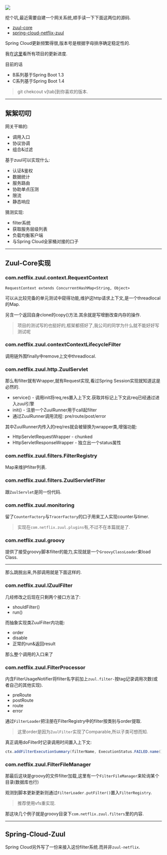 ![](https://o4dyfn0ef.qnssl.com/image/2016-10-07-Richardson-microservices-part2-3_api-gateway.png?imageView2/2/h/300) 

挖个坑,最近需要自建一个网关系统,顺手读一下下面这两位的源码. 

- [zuul-core](https://github.com/Netflix/zuul) 
- [spring-cloud-netflix-zuul](https://github.com/spring-cloud/spring-cloud-netflix/tree/master/spring-cloud-netflix-core/src/main/java/org/springframework/cloud/netflix/zuul) 

Spring Cloud更新频繁得很,版本号是根据字母排序确定稳定性的. 

我在[这里](https://spring.io/blog/category/releases)看所有项目的更新进度. 

目前的话

- B系列基于Spring Boot 1.3
- C系列基于Spring Boot 1.4  

> git chekcout v[tab]到你喜欢的版本. 

- - - - - 

## 絮絮叨叨  

网关干嘛的: 

- 调用入口
- 协议协调
- 组合&过滤 

基于zuul可以实现什么: 

- 认证&鉴权
- 数据统计
- 服务路由
- 协助单点压测
- 限流
- 静态响应 

猜测实现: 

- filter系统
- 获取服务层级列表
- 负载均衡客户端
- 与Spring Cloud全家桶对接的口子

- - - - -- 

## Zuul-Core实现 

### com.netflix.zuul.context.RequextContext 

`RequestContext extends ConcurrentHashMap<String, Object>`

可以从比较完备的单元测试中窥得功能,维护这http请求上下文,是一个threadlocal的Map. 

另含一个返回自身clone的copy()方法.其余就是写增删改查内存的操作.  

> 项目的测试写的也挺好的,框架都搭好了,我公司的同学为什么就不能好好写测试呢 

### com.netflix.zuul.contextContextLifecycleFilter

调用链外围finally中remove上文中threadlocal. 

### com.netflix.zuul.http.ZuulServlet 

那么有filter就有Wrapper,就有Request实现,看过Spring Session实现就知道这是必然的. 

- service() - 调用init将req,res置入上下文.获取并标记上下文此req已经通过进入zuul引擎
- init() - 注册一个ZuulRunner用于call起filter
- 通过ZuulRunner调用流程: pre/route/post/error

其中ZuulRunner内传入的req/res就会被替换为wrapper类,增强功能:

- HttpServletRequestWrapper - chunked
- HttpServletResponseWrapper - 独立出一个status属性

###  com.netflix.zuul.filters.FilterRegistry 

Map来维护filter列表. 

### com.netflix.zuul.filters.ZuulServletFilter

跟`ZuulServlet`是同一份代码.

### com.netflix.zuul.monitoring 

留了`CounterFactory`与`TracerFactory`的口子用来工人实现counter与timer. 

> 实现在`com.netflix.zuul.plugins`有,不过不在本篇就是了. 

### com.netflix.zuul.groovy 

提供了接受groovy脚本filter的能力,实现就是一个`GroovyClassLoader`来load Class. 

- - - - -- 

那么跳脱出来,外部调用就是下面这样的. 

### com.netflix.zuul.IZuulFilter 

几经修改之后现在只剩两个接口方法了: 

- shouldFilter()
- run()

而抽象实现类ZuulFilter内功能: 

- order
- disable
- 正常的run&返回result

那么整个调用的入口来了

### com.netflix.zuul.FilterProcessor 

内含FilterUsageNotifier将filter名字前加上`zuul.filter-`按tag记录调用次数(或者自己的其他实现). 

- preRoute
- postRoute
- route
- error

通过`FilterLoader`把注册在FilterRegistry中的filter按类别与order提取. 

> 这里order是因为`ZuulFilter`实现了Comparable<T>,所以子类可想而知. 

真正调用doFilter时记录调用时间置入上下文: 

```java
ctx.addFilterExecutionSummary(filterName, ExecutionStatus.FAILED.name(), execTime);
``` 

### com.netflix.zuul.FilterFileManager  

那最后这块是groovy的文件filter加载,这里有一个`FilterFileManager`来轮询某个目录(数据库也行) 

观测到脚本更新更新则通过`FilterLoader.putFilter()`置入`FilterRegistry`. 

> 推荐使用vfs重实现. 

那这块几个例子就是groovy目录下`com.netflix.zuul.filters`里的内容. 


--------- 

## Spring-Cloud-Zuul 

Spring Cloud另外写了一份来接入这份filter系统.而并非`zuul-netflix`. 








 






